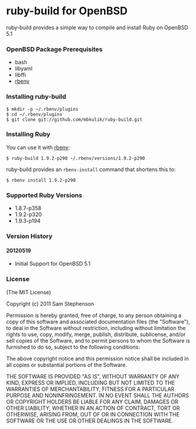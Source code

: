 # ruby-build for OpenBSD

ruby-build provides a simple way to compile and install Ruby on OpenBSD 5.1

### OpenBSD Package Prerequisites

* bash
* libyaml
* libffi
* [rbenv](https://github.com/sstephenson/rbenv)

### Installing ruby-build

    $ mkdir -p ~/.rbenv/plugins
    $ cd ~/.rbenv/plugins
    $ git clone git://github.com/mbkulik/ruby-build.git


### Installing Ruby

You can use it with [rbenv](https://github.com/sstephenson/rbenv):

    $ ruby-build 1.9.2-p290 ~/.rbenv/versions/1.9.2-p290

ruby-build provides an `rbenv-install` command that shortens this to:

    $ rbenv install 1.9.2-p290

### Supported Ruby Versions

* 1.8.7-p358
* 1.9.2-p320
* 1.9.3-p194

### Version History

#### 20120519

* Initial Support for OpenBSD 5.1

### License

(The MIT License)

Copyright (c) 2011 Sam Stephenson

Permission is hereby granted, free of charge, to any person obtaining
a copy of this software and associated documentation files (the
"Software"), to deal in the Software without restriction, including
without limitation the rights to use, copy, modify, merge, publish,
distribute, sublicense, and/or sell copies of the Software, and to
permit persons to whom the Software is furnished to do so, subject to
the following conditions:

The above copyright notice and this permission notice shall be
included in all copies or substantial portions of the Software.

THE SOFTWARE IS PROVIDED "AS IS", WITHOUT WARRANTY OF ANY KIND,
EXPRESS OR IMPLIED, INCLUDING BUT NOT LIMITED TO THE WARRANTIES OF
MERCHANTABILITY, FITNESS FOR A PARTICULAR PURPOSE AND
NONINFRINGEMENT. IN NO EVENT SHALL THE AUTHORS OR COPYRIGHT HOLDERS BE
LIABLE FOR ANY CLAIM, DAMAGES OR OTHER LIABILITY, WHETHER IN AN ACTION
OF CONTRACT, TORT OR OTHERWISE, ARISING FROM, OUT OF OR IN CONNECTION
WITH THE SOFTWARE OR THE USE OR OTHER DEALINGS IN THE SOFTWARE.
